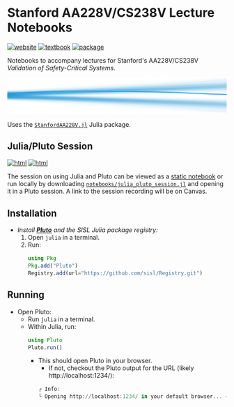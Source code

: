 # Stanford AA228V/CS238V Lecture Notebooks
[![website](https://img.shields.io/badge/website-Stanford-b31b1b.svg)](https://aa228v.stanford.edu/)
[![textbook](https://img.shields.io/badge/textbook-MIT%20Press-0072B2.svg)](https://algorithmsbook.com/validation/)
[![package](https://img.shields.io/badge/package-StanfordAA228V.jl-175E54.svg)](https://github.com/sisl/StanfordAA228V.jl)

Notebooks to accompany lectures for Stanford's AA228V/CS238V _Validation of Safety-Critical Systems_.

<p align="center"> <img src="./media/coverart.svg"> </p>

Uses the [`StanfordAA228V.jl`](https://github.com/sisl/StanfordAA228V.jl) Julia package.

## Julia/Pluto Session
[![html](https://img.shields.io/badge/static%20html-Julia%20Pluto-0072B2)](https://sisl.github.io/AA228VLectureNotebooks/media/html/julia_pluto_session.html)
[![html](https://img.shields.io/badge/static%20html-Julia%20Plotting-0072B2)](https://sisl.github.io/AA228VLectureNotebooks/media/html/julia_plotting.html)

The session on using Julia and Pluto can be viewed as a [static notebook](https://sisl.github.io/AA228VLectureNotebooks/media/html/julia_pluto_session.html) or run locally by downloading [`notebooks/julia_pluto_session.jl`](https://github.com/sisl/AA228VLectureNotebooks/blob/main/notebooks/julia_pluto_session.jl) and opening it in a Pluto session. A link to the session recording will be on Canvas.


## Installation
- _Install [**Pluto**](https://plutojl.org/) and the SISL Julia package registry:_
    1. Open `julia` in a terminal.
    1. Run:
        ```julia
        using Pkg
        Pkg.add("Pluto")
        Registry.add(url="https://github.com/sisl/Registry.git")
        ```
## Running
- Open Pluto:
    - Run `julia` in a terminal.
    - Within Julia, run:
        ```julia
        using Pluto
        Pluto.run()
        ```
        - This should open Pluto in your browser.
            - If not, checkout the Pluto output for the URL (likely http://localhost:1234/):
            ```julia
            ┌ Info:
            └ Opening http://localhost:1234/ in your default browser... ~ have fun!
            ```

